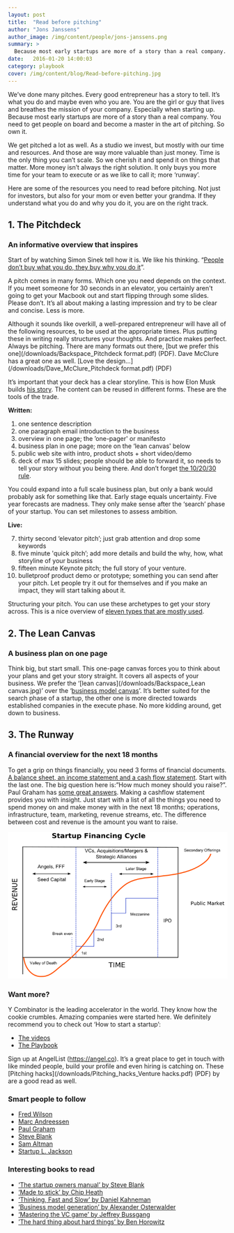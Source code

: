 ```yaml
---
layout: post
title:  "Read before pitching"
author: "Jons Janssens"
author_image: /img/content/people/jons-janssens.png
summary: >
  Because most early startups are more of a story than a real company. You need to get people on board and become a master in the art of pitching. So own it.
date:   2016-01-20 14:00:03
category: playbook
cover: /img/content/blog/Read-before-pitching.jpg
---
```


We’ve done many pitches. Every good entrepreneur has a story to tell. It’s what you do and maybe even who you are. You are the girl or guy that lives and breathes the mission of your company. Especially when starting up. Because most early startups are more of a story than a real company. You need to get people on board and become a master in the art of pitching. So own it.

We get pitched a lot as well. As a studio we invest, but mostly with our time and resources. And those are way more valuable than just money. Time is the only thing you can’t scale. So we cherish it and spend it on things that matter. More money isn’t always the right solution. It only buys you more time for your team to execute or as we like to call it; more ‘runway’.

Here are some of the resources you need to read before pitching. Not just for investors, but also for your mom or even better your grandma. If they understand what you do and why you do it, you are on the right track.

## 1. The Pitchdeck
### An informative overview that inspires

Start of by watching Simon Sinek tell how it is. We like his thinking. “[People don’t buy what you do, they buy why you do it](https://www.youtube.com/watch?v=u4ZoJKF_VuA)”.

A pitch comes in many forms. Which one you need depends on the context. If you meet someone for 30 seconds in an elevator, you certainly aren't going to get your Macbook out and start flipping through some slides. Please don’t. It’s all about making a lasting impression and try to be clear and concise. Less is more.

Although it sounds like overkill, a well-prepared entrepreneur will have all of the following resources, to be used at the appropriate times. Plus putting these in writing really structures your thoughts. And practice makes perfect. Always be pitching. There are many formats out there, [but we prefer this one](/downloads/Backspace_Pitchdeck format.pdf) (PDF). Dave McClure has a great one as well. [Love the design…](/downloads/Dave_McClure_Pitchdeck format.pdf) (PDF)

It’s important that your deck has a clear storyline. This is how Elon Musk builds [his story](https://medium.com/firm-narrative/want-a-better-pitch-watch-this-328b95c2fd0b). The content can be reused in different forms. These are the tools of the trade.

**Written:**

1. one sentence description
2. one paragraph email introduction to the business
3. overview in one page; the ’one-pager' or manifesto
4. business plan in one page; more on the ‘lean canvas' below
5. public web site with intro, product shots + short video/demo
6. deck of max 15 slides; people should be able to forward it, so needs to tell your story without you being there. And don’t forget [the 10/20/30 rule](http://guykawasaki.com/the_102030_rule/).


You could expand into a full scale business plan, but only a bank would probably ask for something like that. Early stage equals uncertainty. Five year forecasts are madness. They only make sense after the ‘search’ phase of your startup. You can  set milestones to assess ambition.

**Live:**

7. thirty second ‘elevator pitch’; just grab attention and drop some keywords
8. five minute 'quick pitch’; add more details and build the why, how, what storyline of your business
9. fifteen minute Keynote pitch; the full story of your venture.
10. bulletproof product demo or prototype; something you can send after your pitch. Let people try it out for themselves and if you make an impact, they will start talking about it.

Structuring your pitch. You can use these archetypes to get your story across. This is a nice overview of [eleven types that are mostly used](http://www.jasonshen.com/2012/eleven-compelling-startup-pitch-archetypes-with-examples-from-yc-companies/).


## 2. The Lean Canvas
### A business plan on one page

Think big, but start small. This one-page canvas forces you to think about your plans and get your story straight. It covers all aspects of your business. We prefer the ‘[lean canvas](/downloads/Backspace_Lean canvas.jpg)’ over the ‘[business model canvas](http://leanstack.com/why-lean-canvas/)’. It’s better suited for the search phase of a startup, the other one is more directed towards established companies in the execute phase. No more kidding around, get down to business.


## 3. The Runway
### A financial overview for the next 18 months


To get a grip on things financially, you need 3 forms of financial documents. [A balance sheet, an income statement and a cash flow statement](http://www.investopedia.com/articles/04/033104.asp). Start with the last one. The big question here is:”How much money should you raise?”. Paul Graham has [some great answers](http://paulgraham.com/startupfunding.html). Making a cashflow statement provides you with insight. Just start with a list of all the things you need to spend money on and make money with in the next 18 months; operations, infrastructure, team, marketing, revenue streams, etc. The difference between cost and revenue is the amount you want to raise.

![Startup Financing Cycle](/img/content/blog/Startup_financing_cycle.png)

### Want more?

Y Combinator is the leading accelerator in the world. They know how the cookie crumbles. Amazing companies were started here. We definitely recommend you to check out ‘How to start a startup’:

* [The videos](https://www.youtube.com/channel/UCxIJaCMEptJjxmmQgGFsnCg)
* [The Playbook](http://playbook.samaltman.com)

Sign up at AngelList (https://angel.co). It’s a great place to get in touch with  like minded people, build your profile and even hiring is catching on. These [Pitching hacks](/downloads/Pitching_hacks_Venture hacks.pdf) (PDF) by are a good read as well.

### Smart people to follow

* [Fred Wilson](https://twitter.com/fredwilson)
* [Marc Andreessen](https://twitter.com/pmarca)
* [Paul Graham](https://twitter.com/paulg)
* [Steve Blank](https://twitter.com/sgblank)
* [Sam Altman](https://twitter.com/sama)
* [Startup L. Jackson](https://twitter.com/startupljackson)

### Interesting books to read

* [‘The startup owners manual’ by Steve Blank](https://www.goodreads.com/book/show/13557008-the-startup-owner-s-manual)
* [‘Made to stick’ by Chip Heath](https://www.goodreads.com/book/show/69242.Made_to_Stick)
* [‘Thinking, Fast and Slow’ by Daniel Kahneman](https://www.goodreads.com/book/show/11468377-thinking-fast-and-slow)
* [‘Business model generation’ by Alexander Osterwalder](https://www.goodreads.com/book/show/7723797-business-model-generation)
* [‘Mastering the VC game’ by Jeffrey Bussgang](https://www.goodreads.com/book/show/7904927-mastering-the-vc-game)
* [’The hard thing about hard things’ by Ben Horowitz](https://www.goodreads.com/book/show/18176747-the-hard-thing-about-hard-things)
